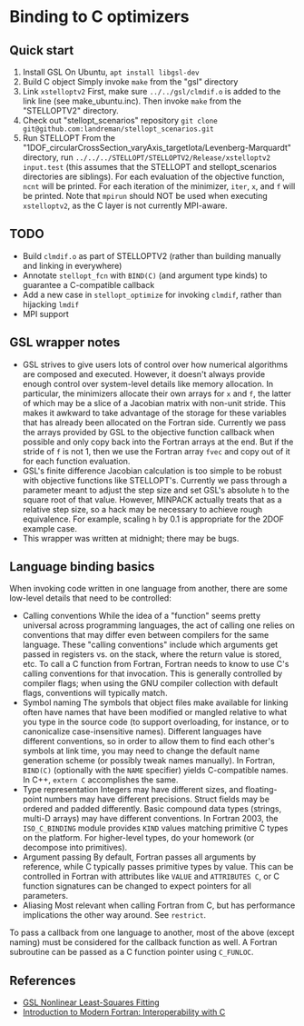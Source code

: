Binding to C optimizers
=======================

Quick start
-----------

1. Install GSL
  On Ubuntu, `apt install libgsl-dev`
2. Build C object
  Simply invoke `make` from the "gsl" directory
3. Link `xstelloptv2`
  First, make sure `../../gsl/clmdif.o` is added to the link line (see make\_ubuntu.inc).  Then invoke `make` from the "STELLOPTV2" directory.
4. Check out "stellopt\_scenarios" repository
  `git clone git@github.com:landreman/stellopt_scenarios.git`
5. Run STELLOPT
  From the "1DOF\_circularCrossSection\_varyAxis\_targetIota/Levenberg-Marquardt" directory, run `../../../STELLOPT/STELLOPTV2/Release/xstelloptv2 input.test` (this assumes that the STELLOPT and stellopt\_scenarios directories are siblings).
  For each evaluation of the objective function, `ncnt` will be printed.  For each iteration of the minimizer, `iter`, `x`, and `f` will be printed.
  Note that `mpirun` should NOT be used when executing `xstelloptv2`, as the C layer is not currently MPI-aware.

TODO
----

* Build `clmdif.o` as part of STELLOPTV2 (rather than building manually and linking in everywhere)
* Annotate `stellopt_fcn` with `BIND(C)` (and argument type kinds) to guarantee a C-compatible callback
* Add a new case in `stellopt_optimize` for invoking `clmdif`, rather than hijacking `lmdif`
* MPI support

GSL wrapper notes
-----------------

* GSL strives to give users lots of control over how numerical algorithms are composed and executed.  However, it doesn't always provide enough control over system-level details like memory allocation.  In particular, the minimizers allocate their own arrays for `x` and `f`, the latter of which may be a slice of a Jacobian matrix with non-unit stride.  This makes it awkward to take advantage of the storage for these variables that has already been allocated on the Fortran side.
  Currently we pass the arrays provided by GSL to the objective function callback when possible and only copy back into the Fortran arrays at the end.  But if the stride of `f` is not 1, then we use the Fortran array `fvec` and copy out of it for each function evaluation.
* GSL's finite difference Jacobian calculation is too simple to be robust with objective functions like STELLOPT's.  Currently we pass through a parameter meant to adjust the step size and set GSL's absolute `h` to the square root of that value.  However, MINPACK actually treats that as a relative step size, so a hack may be necessary to achieve rough equivalence.  For example, scaling `h` by 0.1 is appropriate for the 2DOF example case.
* This wrapper was written at midnight; there may be bugs.

Language binding basics
-----------------------

When invoking code written in one language from another, there are some low-level details that need to be controlled:

* Calling conventions
  While the idea of a "function" seems pretty universal across programming languages, the act of calling one relies on conventions that may differ even between compilers for the same language.  These "calling conventions" include which arguments get passed in registers vs. on the stack, where the return value is stored, etc.
  To call a C function from Fortran, Fortran needs to know to use C's calling conventions for that invocation.  This is generally controlled by compiler flags; when using the GNU compiler collection with default flags, conventions will typically match.
* Symbol naming
  The symbols that object files make available for linking often have names that have been modified or mangled relative to what you type in the source code (to support overloading, for instance, or to canonicalize case-insensitive names).  Different languages have different conventions, so in order to allow them to find each other's symbols at link time, you may need to change the default name generation scheme (or possibly tweak names manually).
  In Fortran, `BIND(C)` (optionally with the `NAME` specifier) yields C-compatible names.  In C++, `extern C` accomplishes the same.
* Type representation
  Integers may have different sizes, and floating-point numbers may have different precisions.  Struct fields may be ordered and padded differently.  Basic compound data types (strings, multi-D arrays) may have different conventions.
  In Fortran 2003, the `ISO_C_BINDING` module provides `KIND` values matching primitive C types on the platform.  For higher-level types, do your homework (or decompose into primitives).
* Argument passing
  By default, Fortran passes all arguments by reference, while C typically passes primitive types by value.  This can be controlled in Fortran with attributes like `VALUE` and `ATTRIBUTES C`, or C function signatures can be changed to expect pointers for all parameters.
* Aliasing
  Most relevant when calling Fortran from C, but has performance implications the other way around.  See `restrict`.

To pass a callback from one language to another, most of the above (except naming) must be considered for the callback function as well.  A Fortran subroutine can be passed as a C function pointer using `C_FUNLOC`.

References
----------

* [GSL Nonlinear Least-Squares Fitting](https://www.gnu.org/software/gsl/doc/html/nls.html)
* [Introduction to Modern Fortran: Interoperability with C](http://people.ds.cam.ac.uk/nmm1/Fortran/paper_14.pdf)
